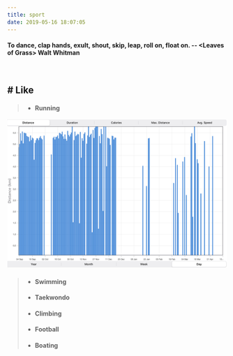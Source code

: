 ```yaml
---
title: sport
date: 2019-05-16 18:07:05
---
```


####  To dance, clap hands, exult, shout, skip, leap, roll on, float on. -- \<Leaves of Grass\> Walt Whitman 

</br>

## # Like 
> + #### Running 

![run record](run.jpg)

> + #### Swimming
> + #### Taekwondo
> + #### Climbing
> + #### Football
> + #### Boating